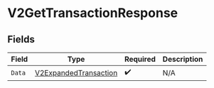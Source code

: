 # V2GetTransactionResponse


## Fields

| Field                                                                 | Type                                                                  | Required                                                              | Description                                                           |
| --------------------------------------------------------------------- | --------------------------------------------------------------------- | --------------------------------------------------------------------- | --------------------------------------------------------------------- |
| `Data`                                                                | [V2ExpandedTransaction](../../models/shared/v2expandedtransaction.md) | :heavy_check_mark:                                                    | N/A                                                                   |